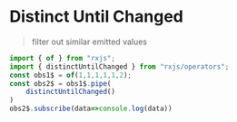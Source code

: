 # Distinct Until Changed

> filter out similar emitted values

``` javascript
import { of } from "rxjs";
import { distinctUntilChanged } from "rxjs/operators";
const obs1$ = of(1,1,1,1,1,2);
const obs2$ = obs1$.pipe(
    distinctUntilChanged()
)
obs2$.subscribe(data=>console.log(data))
```

